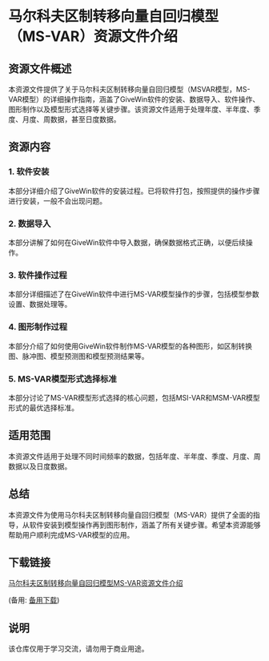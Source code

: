 # 马尔科夫区制转移向量自回归模型（MS-VAR）资源文件介绍

## 资源文件概述

本资源文件提供了关于马尔科夫区制转移向量自回归模型（MSVAR模型，MS-VAR模型）的详细操作指南，涵盖了GiveWin软件的安装、数据导入、软件操作、图形制作以及模型形式选择等关键步骤。该资源文件适用于处理年度、半年度、季度、月度、周数据，甚至日度数据。

## 资源内容

### 1. 软件安装

本部分详细介绍了GiveWin软件的安装过程。已将软件打包，按照提供的操作步骤进行安装，一般不会出现问题。

### 2. 数据导入

本部分讲解了如何在GiveWin软件中导入数据，确保数据格式正确，以便后续操作。

### 3. 软件操作过程

本部分详细描述了在GiveWin软件中进行MS-VAR模型操作的步骤，包括模型参数设置、数据处理等。

### 4. 图形制作过程

本部分介绍了如何使用GiveWin软件制作MS-VAR模型的各种图形，如区制转换图、脉冲图、模型预测图和模型预测结果等。

### 5. MS-VAR模型形式选择标准

本部分讨论了MS-VAR模型形式选择的核心问题，包括MSI-VAR和MSM-VAR模型形式的最优选择标准。

## 适用范围

本资源文件适用于处理不同时间频率的数据，包括年度、半年度、季度、月度、周数据以及日度数据。

## 总结

本资源文件为使用马尔科夫区制转移向量自回归模型（MS-VAR）提供了全面的指导，从软件安装到模型操作再到图形制作，涵盖了所有关键步骤。希望本资源能够帮助用户顺利完成MS-VAR模型的应用。

## 下载链接
[马尔科夫区制转移向量自回归模型MS-VAR资源文件介绍](https://pan.quark.cn/s/fa259298853b) 

(备用: [备用下载](https://pan.baidu.com/s/19JWgfu9rGNfiJjveTf0ESw?pwd=1234))

## 说明

该仓库仅用于学习交流，请勿用于商业用途。
